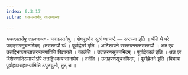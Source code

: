 ```yaml
---
index: 6.3.17
sutra: घकालतनेषु कालनाम्नः

---
```

_घकालतनेषु कालनाम्नः_ - घकालतनेषु । शेषपूरणेन सूत्रं व्याचष्टे — सप्तम्या इति । घेति घे परे उदाहरणसूचनमिदम् ।तरप्तमपौ घः॑ । पूर्वाह्णेतरे इति । अतिशायने सप्तम्यन्तात्तरप्तमपौ । अत एव तत्तद्विभक्त्यन्तात्तरप्तमपाविति विज्ञायते । कालेति । उदाहरणसूचनमिदम् । पूर्वाह्णेकाले इति । अत एव विशेषणादिसमासोऽपि तत्तद्विभक्त्यन्तानामेव । तनेति । उदाहरणसूचनमिदम् । पूर्वाह्णेतने इति ।विभाषा पूर्वाह्णापराह्णाभ्या॑मिति ठ्युठ्युलौ, तुट् च ।